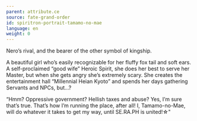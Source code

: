 ```yaml
---
parent: attribute.ce
source: fate-grand-order
id: spiritron-portrait-tamamo-no-mae
language: en
weight: 0
---
```


Nero’s rival, and the bearer of the other symbol of kingship.

A beautiful girl who’s easily recognizable for her fluffy fox tail and soft ears.
A self-proclaimed “good wife” Heroic Spirit, she does her best to serve her Master, but when she gets angry she’s extremely scary.
She creates the entertainment hall “Millennial Heian Kyoto” and spends her days gathering Servants and NPCs, but…?

“Hmm?
Oppressive government? Hellish taxes and abuse?
Yes, I’m sure that’s true.
That’s how I’m running the place, after all!
I, Tamamo-no-Mae, will do whatever it takes to get my way, until SE.RA.PH is united!☆"
